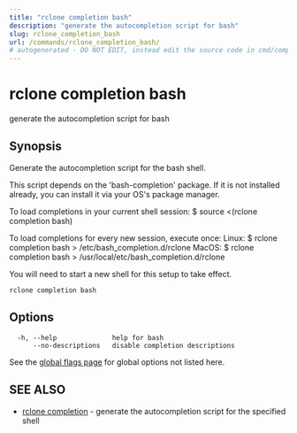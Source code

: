 ```yaml
---
title: "rclone completion bash"
description: "generate the autocompletion script for bash"
slug: rclone_completion_bash
url: /commands/rclone_completion_bash/
# autogenerated - DO NOT EDIT, instead edit the source code in cmd/completion/bash/ and as part of making a release run "make commanddocs"
---
```

# rclone completion bash

generate the autocompletion script for bash

## Synopsis


Generate the autocompletion script for the bash shell.

This script depends on the 'bash-completion' package.
If it is not installed already, you can install it via your OS's package manager.

To load completions in your current shell session:
$ source <(rclone completion bash)

To load completions for every new session, execute once:
Linux:
  $ rclone completion bash > /etc/bash_completion.d/rclone
MacOS:
  $ rclone completion bash > /usr/local/etc/bash_completion.d/rclone

You will need to start a new shell for this setup to take effect.
  

```
rclone completion bash
```

## Options

```
  -h, --help              help for bash
      --no-descriptions   disable completion descriptions
```

See the [global flags page](/flags/) for global options not listed here.

## SEE ALSO

* [rclone completion](/commands/rclone_completion/)	 - generate the autocompletion script for the specified shell

